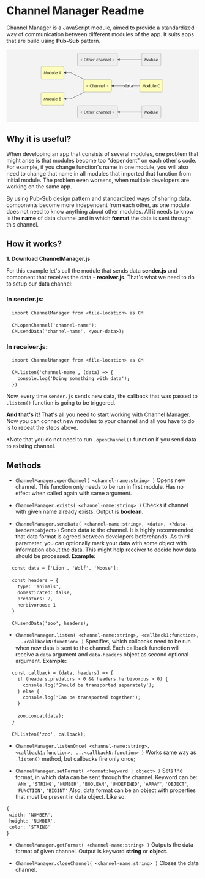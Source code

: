 # Channel Manager Readme
Channel Manager is a JavaScript module, aimed to provide a standardized way of communication between different modules of the app. It suits apps that are build using **Pub-Sub** pattern.

![graph](./graph.png)

## Why it is useful?
When developing an app that consists of several modules, one problem that might arise is that modules become too "dependent" on each other's code. For example, if you change function's name in one module, you will also need to change that name in all modules that imported that function from initial module. The problem even worsens, when multiple developers are working on the same app.

By using Pub-Sub design pattern and standardized ways of sharing data, components become more independent from each other, as one module does not need to know anything about other modules. All it needs to know is the **name** of data channel and in which **format** the data is sent through this channel.

## How it works?
**1. Download ChannelManager.js**

For this example let's call the module that sends data **sender.js** and component that receives the data - **receiver.js**. That's what we need to do to setup our data channel:

### In sender.js:
```
  import ChannelManager from <file-location> as CM

  CM.openChannel('channel-name');
  CM.sendData('channel-name', <your-data>);
```
### In receiver.js:
```
  import ChannelManager from <file-location> as CM

  CM.listen('channel-name', (data) => {
    console.log('Doing something with data');
  })
```
Now, every time `sender.js` sends new data, the callback that was passed to `.listen()` function is going to be triggered.

**And that's it!** That's all you need to start working with Channel Manager. Now you can connect new modules to your channel and all you have to do is to repeat the steps above.

*Note that you do not need to run `.openChannel()` function if you send data to existing channel.

## Methods
* `ChannelManager.openChannel( <channel-name:string> )`
Opens new channel. This function only needs to be run in first module. Has no effect when called again with same argument.

* `ChannelManager.exists( <channel-name:string> )`
Checks if channel with given name already exists. Output is **boolean**.

* `ChannelManager.sendData( <channel-name:string>, <data>, <?data-headers:object>)`
Sends data to the channel. It is highly recommended that data format is agreed between developers beforehands.
As third parameter, you can optionally mark your data with some object with information about the data. This might help receiver to decide how data should be processed.
**Example:**
```
  const data = ['Lion', 'Wolf', 'Moose'];

  const headers = {
    type: 'animals',
    domesticated: false,
    predators: 2,
    herbivorous: 1
  }

  CM.sendData('zoo', headers);
```

* `ChannelManager.listen( <channel-name:string>, <callback1:function>, ...<callbackN:function> )`
Specifies, which callbacks need to be run when new data is sent to the channel. Each callback function will receive a `data` argument and `data-headers` object as second optional argument.
**Example:**
```
  const callback = (data, headers) => {
    if (headers.predators > 0 && headers.herbivorous > 0) {
      console.log('Should be transported separately');
    } else {
      console.log('Can be transported together');
    }

    zoo.concat(data);
  }

  CM.listen('zoo', callback);
```

* `ChannelManager.listenOnce( <channel-name:string>, <callback1:function>, ...<callbackN:function> )`
Works same way as `.listen()` method, but callbacks fire only once;

* `ChannelManager.setFormat( <format:keyword | object> )`
Sets the format, in which data can be sent through the channel. Keyword can be:
`'ANY'`,
`'STRING'`,
`'NUMBER'`,
`'BOOLEAN'`,
`'UNDEFINED'`,
`'ARRAY'`,
`'OBJECT'`,
`'FUNCTION'`,
`'BIGINT'`
 Also, data format can be an object with properties that must be present in data object. Like so:
 ```
 {
  width: 'NUMBER',
  height: 'NUMBER',
  color: 'STRING'
 }
 ```

 * `ChannelManager.getFormat( <channel-name:string> )`
 Outputs the data format of given channel. Output is keyword **string** or **object**.

 * `ChannelManager.closeChannel( <channel-name:string> )`
 Closes the data channel.

